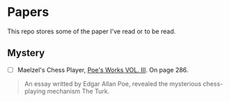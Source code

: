 # Papers
This repo stores some of the paper I've read or to be read.
## Mystery 
- [ ] Maelzel's Chess Player, [Poe's Works VOL. III](http://www.gasl.org/refbib/Poe__Works__Vol_3.pdf). On page 286.
> An essay writted by Edgar Allan Poe, revealed the mysterious chess-playing mechanism The Turk.
